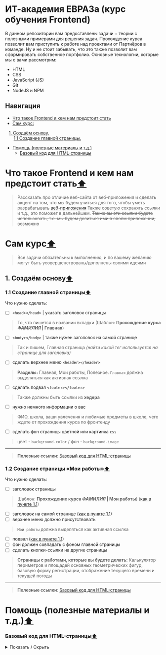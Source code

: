 # ИТ-академия ЕВРАЗа (курс обучения Frontend)

В данном репозитории вам предоставлены задачи + теории с полезными примерами для решения задач. Прохождение курса позволит вам приступить к работе над проектами от Партнёров в команде. Ну и не стоит забывать, что это также позволит вам сформировать собственное портфолио.
Основные технологии, которые мы с вами рассмотрим:
- HTML
- CSS
- JavaScript (JS)
- Git
- NodeJS и NPM

<a style="dislay: none" id="contents"></a>
## Навигация

- <a href="#Что-такое-Frontend-и-кем-нам-предстоит-стать">Что такое Frontend и кем нам предстоит стать</a>
- <a href="#Сам-курс">Сам курс:</a>

&nbsp;&nbsp;&nbsp;<a href="#make-base">1. Создаём основу.</a>
<br />
&nbsp;&nbsp;&nbsp;&nbsp;&nbsp;&nbsp;&nbsp;<a href="#make-main-page">1.1 Создание главной страницы.</a>

- <a href="#helping">Помощь (полезные материалы и т.д.)</a>
    - <a href="#base-html">Базовый код для HTML-страницы</a>

# Что такое Frontend и кем нам предстоит стать[⬆](#contents)
> Рассказать про отличие веб-сайта от веб-приложения и сделать акцент на том, что мы будем учиться для того, чтобы уметь разрабатывать [веб-приложения](http://artismedia.by/blog/osnovnye-razlichiya-mezhdu-veb-sajtom-i-veb-prilozheniem/#:~:text=Веб-сайт%20является%20источником%20информации,приложение%20работает%20в%20интерактивном%20режиме.&text=Веб-приложение%20является%20более%20ресурсоемким,пользователем%20и%20выполнять%20различные%20действия.)
> Также советую сохранять ссылки и т.д., это поможет в дальнейшем. ~~Также вы эти ссылки будете использовать, т.е. мы будем делиться ими в своём приложении, возможно~~

# Сам курс[⬆](#contents)
> Все задачи обязательны к выполнению, и по вашему желанию могут быть усовершенствованы/дополнены своими идеями

<!-- Начало блока 1 -->
<a style="dislay: none" id="make-base"></a>
## 1. Создаём основу[⬆](#contents)

<!-- Начало блока 1.1 -->
<a style="dislay: none" id="make-main-page"></a>
### 1.1 Создание главной страницы[⬆](#contents)

Что нужно сделать:
- [ ] `<head></head>` | указать заголовок страницы
> То, что пишется в названии вкладки (Шаблон: __Прохождение курса _ФАМИЛИЯ_ | Главная__)
- [ ] `<body></body>` | также нужен заголовок на самой странице
> Так и пишем, Главная страница _(найти какой тег используется на странице для заголовка)_
- [ ] сделать верхнее меню `<header></header>`
> __Разделы:__ Главная, Мои работы, Полезное. `Главная` должна выделяться как активная ссылка
- [ ] сделать подвал `<footer></footer>`
> Также должны быть ссылки из __хедера__
- [ ] нужно немного информации о вас
> ФИО, школа, ваши увлечения и любимые предметы в школе, чего ждете от прохождения курса по фронтенду
- [ ] сделать фон страницы цветной или картинка `css`
> цвет - `background-color` / фон - `background-image`

---

> __Полезные ссылки__: <a href="#base-html">Базовый код для HTML-страницы</a>
<!-- Конец блока 1.1 -->

<!-- Начало блока 1.2 -->
<a style="dislay: none" id="make-main-page"></a>
### 1.2 Создание страницы «Мои работы»[⬆](#contents)

Что нужно сделать:

- [ ] заголовок страницы
> Шаблон: __Прохождение курса _ФАМИЛИЯ_ | Мои работы__) (<a href="make-main-page">как в пункте 1.1</a>)
- [ ] заголовок на самой странице (<a href="make-main-page">как в пункте 1.1</a>)
- [ ] верхнее меню должно присутствовать
> `Мои работы` должна выделяться как активная ссылка
- [ ] подвал (<a href="make-main-page">как в пункте 1.1</a>)
- [ ] фон должен совпадать с фоном главной страницы
- [ ] сделать кнопки-ссылки на другие страницы 
> __Cтраницы с работами, которые вы будете делать:__ Калькулятор периметров и площадей основных геометрических фигур, базовую форму регистрации, отображение текущего времени и текущей погоды
---
> __Полезные ссылки__: <a href="#base-html">Базовый код для HTML-страницы</a>
<!-- Конец блока 1.1 -->

<a style="dislay: none" id="helping"></a>
# Помощь (полезные материалы и т.д.)[⬆](#contents)

<a style="dislay: none" id="base-html"></a>
### Базовый код для HTML-страницы[⬆](#contents)

<details><summary>Показать / Скрыть</summary>
<p>

```HTML
<!DOCTYPE html>
<html>
<head>
    <meta charset="UTF-8">
    <title>Title</title>
</head>
<body>

</body>
</html>
```
</p>
</details>

